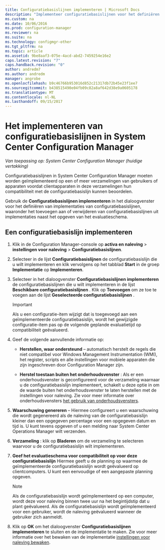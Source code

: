 ```yaml
---
title: Configuratiebasislijnen implementeren | Microsoft Docs
description: "Implementeer configuratiebasislijnen voor het definiëren van implementaties van configuratiebasislijnen en voor het toevoegen of verwijderen van configuratiebasislijnen uit implementaties."
ms.custom: na
ms.date: 10/06/2016
ms.prod: configuration-manager
ms.reviewer: na
ms.suite: na
ms.technology: configmgr-other
ms.tgt_pltfrm: na
ms.topic: article
ms.assetid: 9be8aaf3-075e-4acd-abd2-7459254e16e2
caps.latest.revision: "7"
caps.handback.revision: "0"
author: andredm7
ms.author: andredm
manager: angrobe
ms.openlocfilehash: b9c46766b953016d852c21317db72b45e23f1ee7
ms.sourcegitcommit: b438515490e04fb09c82a8af642d38e9a0605178
ms.translationtype: MT
ms.contentlocale: nl-NL
ms.lasthandoff: 09/15/2017
---
```

# <a name="how-to-deploy-configuration-baselines-in-system-center-configuration-manager"></a>Het implementeren van configuratiebasislijnen in System Center Configuration Manager

*Van toepassing op: System Center Configuration Manager (huidige vertakking)*

Configuratiebasislijnen in System Center Configuration Manager moeten worden geïmplementeerd op een of meer verzamelingen van gebruikers of apparaten voordat clientapparaten in deze verzamelingen hun compatibiliteit met de configuratiebasislijn kunnen beoordelen.  

Gebruik de **Configuratiebasislijnen implementeren** in het dialoogvenster voor het definiëren van implementaties van configuratiebasislijnen, waaronder het toevoegen aan of verwijderen van configuratiebasislijnen uit implementaties naast het opgeven van het evaluatieschema.  

## <a name="deploy-a-configuration-baseline"></a>Een configuratiebasislijn implementeren  

1.  Klik in de Configuration Manager-console op **activa en naleving** > **instellingen voor naleving** > **Configuratiebasislijnen**.  

3.  Selecteer in de lijst **Configuratiebasislijnen** de configuratiebasislijn die u wilt implementeren en klik vervolgens op het tabblad **Start** in de groep **Implementatie** op **Implementeren**.  

4.  Selecteer in het dialoogvenster **Configuratiebasislijnen implementeren** de configuratiebasislijnen die u wilt implementeren in de lijst **Beschikbare configuratiebasislijnen** . Klik op **Toevoegen** om ze toe te voegen aan de lijst **Geselecteerde configuratiebasislijnen** .  

    > [!IMPORTANT]  
    >  Als u een configuratie-item wijzigt dat is toegevoegd aan een geïmplementeerde configuratiebasislijn, wordt het gewijzigde configuratie-item pas op de volgende geplande evaluatietijd op compatibiliteit geëvalueerd.  

5.  Geef de volgende aanvullende informatie op:  

    -   **Herstellen, waar ondersteund** – automatisch herstelt de regels die niet compatibel voor Windows Management Instrumentation (WMI), het register, scripts en alle instellingen voor mobiele apparaten die zijn ingeschreven door Configuration Manager zijn.  

    -   **Herstel toestaan buiten het onderhoudsvenster** : Als er een onderhoudsvenster is geconfigureerd voor de verzameling waarnaar u de configuratiebasislijn implementeert, schakelt u deze optie in om de waarde buiten het onderhoudsvenster te laten herstellen met de instellingen voor naleving. Zie voor meer informatie over onderhoudsvensters [het gebruik van onderhoudsvensters](/sccm/core/clients/manage/collections/use-maintenance-windows).  

6.  **Waarschuwing genereren** – Hiermee configureert u een waarschuwing die wordt gegenereerd als de naleving van de configuratiebasislijn kleiner dan een opgegeven percentage voor een opgegeven datum en tijd is. U kunt tevens opgeven of u een melding naar System Center Operations Manager wilt verzenden.  

7.  **Verzameling** : klik op **Bladeren** om de verzameling te selecteren waarvoor u de configuratiebasislijn wilt implementeren.  

8.  **Geef het evaluatieschema voor compatibiliteit op voor deze configuratiebasislijn** Hiermee geeft u de planning op waarmee de geïmplementeerde configuratiebasislijn wordt geëvalueerd op clientcomputers. U kunt een eenvoudige of een aangepaste planning opgeven.  

    > [!NOTE]  
    >  Als de configuratiebasislijn wordt geïmplementeerd op een computer, wordt deze voor naleving binnen twee uur na het begintijdstip dat u plant geëvalueerd. Als de configuratiebasislijn wordt geïmplementeerd voor een gebruiker, wordt de naleving geëvalueerd wanneer de gebruiker zich aanmeldt.  

9. Klik op **OK** om het dialoogvenster **Configuratiebasislijnen implementeren** te sluiten en de implementatie te maken. Zie voor meer informatie over het bewaken van de implementatie [instellingen voor naleving bewaken](/sccm/compliance/deploy-use/monitor-compliance-settings).  
